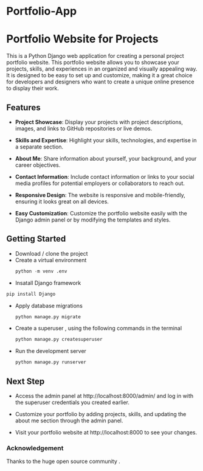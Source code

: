 # Portfolio-App

# Portfolio Website for Projects

This is a Python Django web application for creating a personal project portfolio website. This portfolio website allows you to showcase your projects, skills, and experiences in an organized and visually appealing way. It is designed to be easy to set up and customize, making it a great choice for developers and designers who want to create a unique online presence to display their work.

## Features
* **Project Showcase**: Display your projects with project descriptions, images, and links to GitHub repositories or live demos.

* **Skills and Expertise**: Highlight your skills, technologies, and expertise in a separate section.

* **About Me**: Share information about yourself, your background, and your career objectives.

* **Contact Information**: Include contact information or links to your social media profiles for potential employers or collaborators to reach out.

* **Responsive Design**: The website is responsive and mobile-friendly, ensuring it looks great on all devices.

* **Easy Customization**: Customize the portfolio website easily with the Django admin panel or by modifying the templates and styles.

## Getting Started

* Download / clone the project
* Create a virtual environment
  ```python
  python -m venv .env
  ```
* Insatall Django framework
```python
pip install Django
```
* Apply database migrations
  ```python
  python manage.py migrate
  ```    
* Create a superuser , using the following commands in the terminal
  ```bash
  python manage.py createsuperuser
  ```
* Run the development server
  ```python
  python manage.py runserver
  ```
## Next Step

* Access the admin panel at http://localhost:8000/admin/ and log in with the superuser credentials you created earlier.

* Customize your portfolio by adding projects, skills, and updating the about me section through the admin panel.

* Visit your portfolio website at http://localhost:8000 to see your changes.
### Acknowledgement
Thanks to  the huge open source community .

  
    
  
